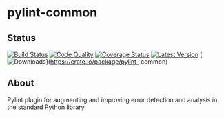 # pylint-common

## Status

[![Build Status](https://travis-ci.org/landscapeio/pylint-common.png?branch=master)](https://travis-ci.org/landscapeio/pylint-common) 
[![Code Quality](https://landscape.io/github/landscapeio/pylint-common/master/landscape.png)](https://landscape.io/github/landscapeio/pylint-common)
[![Coverage Status](https://coveralls.io/repos/landscapeio/pylint-common/badge.png)](https://coveralls.io/r/landscapeio/pylint-common)
[![Latest Version](https://pypip.in/v/pylint-common/badge.png)](https://crate.io/package/pylint-common)
[![Downloads](https://pypip.in/d/pylint-common/badge.png)](https://crate.io/package/pylint-
common)

## About

Pylint plugin for augmenting and improving error detection and analysis in the standard Python library.


